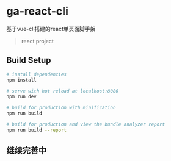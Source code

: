 # ga-react-cli

基于vue-cli搭建的react单页面脚手架

> react project

## Build Setup

``` bash
# install dependencies
npm install

# serve with hot reload at localhost:8080
npm run dev

# build for production with minification
npm run build

# build for production and view the bundle analyzer report
npm run build --report
```

## 继续完善中
